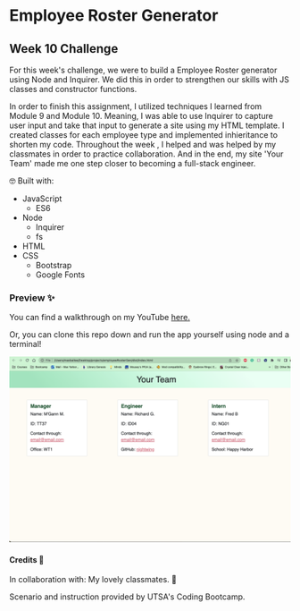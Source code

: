 # Employee Roster Generator
## Week 10 Challenge

For this week's challenge, we were to build a Employee Roster generator using Node and Inquirer. We did this in order to strengthen our skills with JS classes and constructor functions. 

In order to finish this assignment, I utilized techniques I learned from Module 9 and Module 10. Meaning, I was able to use Inquirer to capture user input and take that input to generate a site using my HTML template. I created classes for each employee type and implemented inhieritance to shorten my code. Throughout the week , I helped and was helped by my classmates in order to practice collaboration. And in the end, my site 'Your Team' made me one step closer to becoming a full-stack engineer.

🤓 Built with:
- JavaScript
    - ES6
- Node
    - Inquirer
    - fs
- HTML
- CSS
    - Bootstrap
    - Google Fonts

### Preview ✨
You can find a walkthrough on my YouTube [here.](https://www.youtube.com/watch?v=QQmWYdkzsnw)

Or, you can clone this repo down and run the app yourself using node and a terminal!

![screenshot of site showing a manager, engineer, and intern](preview.png)

#### Credits 💖

In collaboration with:
My lovely classmates. 🥹

Scenario and instruction provided by UTSA's Coding Bootcamp. 
